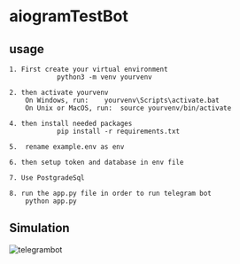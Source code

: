 # aiogramTestBot

## usage
```
1. First create your virtual environment
			python3 -m venv yourvenv

2. then activate yourvenv
	On Windows, run:  	yourvenv\Scripts\activate.bat
	On Unix or MacOS, run: 	source yourvenv/bin/activate

4. then install needed packages
			pip install -r requirements.txt

5.  rename example.env as env

6. then setup token and database in env file

7. Use PostgradeSql
 
8. run the app.py file in order to run telegram bot
	python app.py
```


## Simulation
![telegrambot](https://user-images.githubusercontent.com/40819423/90924374-bf628e80-e408-11ea-8e45-90e5ee891e5b.gif)
